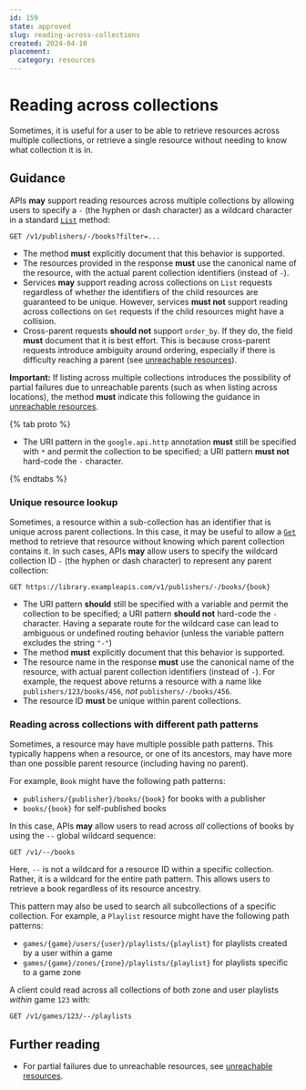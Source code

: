 ```yaml
---
id: 159
state: approved
slug: reading-across-collections
created: 2024-04-10
placement:
  category: resources
---
```

# Reading across collections

Sometimes, it is useful for a user to be able to retrieve resources across
multiple collections, or retrieve a single resource without needing to know
what collection it is in.

## Guidance

APIs **may** support reading resources across multiple collections by allowing
users to specify a `-` (the hyphen or dash character) as a wildcard character
in a standard [`List`](./list) method:

```
GET /v1/publishers/-/books?filter=...
```

- The method **must** explicitly document that this behavior is supported.
- The resources provided in the response **must** use the canonical name of the
  resource, with the actual parent collection identifiers (instead of `-`).
- Services **may** support reading across collections on `List` requests
  regardless of whether the identifiers of the child resources are guaranteed
  to be unique. However, services **must not** support reading across
  collections on `Get` requests if the child resources might have a collision.
- Cross-parent requests **should not** support `order_by`. If they do, the
  field **must** document that it is best effort. This is because cross-parent
  requests introduce ambiguity around ordering, especially if there is
  difficulty reaching a parent (see [unreachable resources]).

**Important:** If listing across multiple collections introduces the
possibility of partial failures due to unreachable parents (such as when
listing across locations), the method **must** indicate this following the
guidance in [unreachable resources].

{% tab proto %}

- The URI pattern in the `google.api.http` annotation **must** still be
  specified with `*` and permit the collection to be specified; a URI pattern
  **must not** hard-code the `-` character.

{% endtabs %}

### Unique resource lookup

Sometimes, a resource within a sub-collection has an identifier that is unique
across parent collections. In this case, it may be useful to allow a
[`Get`](./get) method to retrieve that resource without knowing which parent
collection contains it. In such cases, APIs **may** allow users to specify the
wildcard collection ID `-` (the hyphen or dash character) to represent any
parent collection:

```
GET https://library.exampleapis.com/v1/publishers/-/books/{book}
```

- The URI pattern **should** still be specified with a variable and permit the
  collection to be specified; a URI pattern **should not** hard-code the `-`
  character. Having a separate route for the wildcard case can lead to
  ambiguous or undefined routing behavior (unless the variable pattern excludes
  the string `"-"`)
- The method **must** explicitly document that this behavior is supported.
- The resource name in the response **must** use the canonical name of the
  resource, with actual parent collection identifiers (instead of `-`). For
  example, the request above returns a resource with a name like
  `publishers/123/books/456`, _not_ `publishers/-/books/456`.
- The resource ID **must** be unique within parent collections.

### Reading across collections with different path patterns

Sometimes, a resource may have multiple possible path patterns. This typically
happens when a resource, or one of its ancestors, may have more than one
possible parent resource (including having no parent).

For example, `Book` might have the following path patterns:

- `publishers/{publisher}/books/{book}` for books with a publisher
- `books/{book}` for self-published books

In this case, APIs **may** allow users to read across _all_ collections of
books by using the `--` global wildcard sequence:

`GET /v1/--/books`

Here, `--` is not a wildcard for a resource ID within a specific collection.
Rather, it is a wildcard for the entire path pattern. This allows users to
retrieve a book regardless of its resource ancestry.

This pattern may also be used to search all subcollections of a specific
collection. For example, a `Playlist` resource might have the following path
patterns:

- `games/{game}/users/{user}/playlists/{playlist}` for playlists created by a
  user within a game
- `games/{game}/zones/{zone}/playlists/{playlist}` for playlists specific to a
  game zone

A client could read across all collections of both zone and user playlists
_within_ game `123` with:

`GET /v1/games/123/--/playlists`

## Further reading

- For partial failures due to unreachable resources, see [unreachable
  resources].

<!-- prettier-ignore-start -->

[unreachable resources]: ./unreachable-resources

<!-- prettier-ignore-end -->
